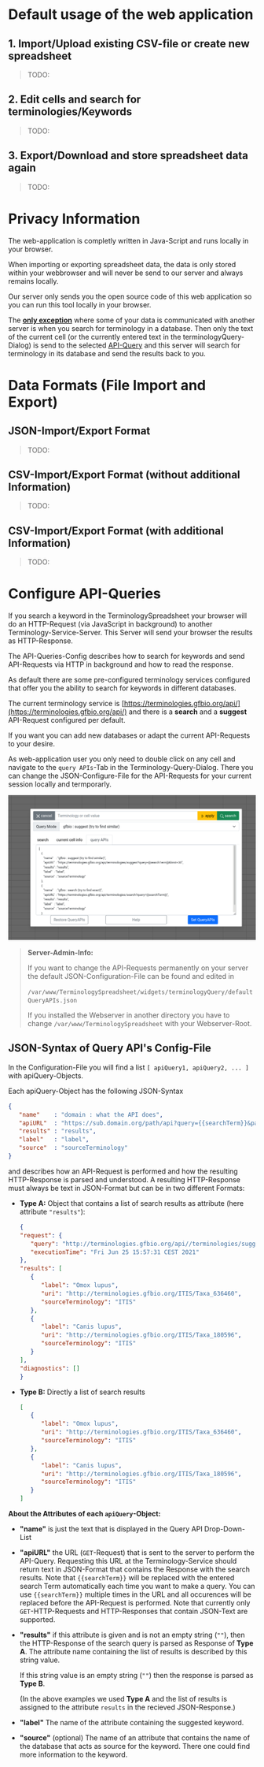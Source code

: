 # Default usage of the web application
## 1. Import/Upload existing CSV-file or create new spreadsheet
> TODO:
## 2. Edit cells and search for terminologies/Keywords
> TODO:
## 3. Export/Download and store spreadsheet data again
> TODO:

# Privacy Information
The web-application is completly written in Java-Script and runs locally in your browser.

When importing or exporting spreadsheet data, the data is only stored within your webbrowser and will never be send to our server and always remains locally.

Our server only sends you the open source code of this web application so you can run this tool locally in your browser.

The <u>**only exception**</u> where some of your data is communicated with another server is when you search for terminology in a database. Then only the text of the current cell (or the currently entered text in the terminologyQuery-Dialog) is send to the selected [API-Query](https://github.com/cuwolf-de/TerminologySpreadsheet/tree/main/wiki/Usage.md#Configure-API-Queries) and this server will search for terminology in its database and send the results back to you.

# Data Formats (File Import and Export)
## JSON-Import/Export Format
> TODO:

## CSV-Import/Export Format (without additional Information)
> TODO:

## CSV-Import/Export Format (with additional Information)
> TODO:






# Configure API-Queries
If you search a keyword in the TerminologySpreadsheet your browser will do an HTTP-Request (via JavaScript in background) to another Terminology-Service-Server. This Server will send your browser the results as HTTP-Response.

The API-Queries-Config describes how to search for keywords and send API-Requests via HTTP in background and how to read the response.

As default there are some pre-configured terminology services configured that offer you the ability to search for keywords in different databases.

The current terminology service is [https://terminologies.gfbio.org/api/](https://terminologies.gfbio.org/api/) and there is a **search** and a **suggest** API-Request configured per default.

If you want you can add new databases or adapt the current API-Requests to your desire.

As web-application user you only need to double click on any cell and navigate to the `query APIs`-Tab in the Terminology-Query-Dialog. There you can change the JSON-Configure-File for the API-Requests for your current session locally and termporarly.

![alt text](https://raw.githubusercontent.com/cuwolf-de/TerminologySpreadsheet/main/wiki/img/example_changeQueryAPIs.png "Query API Dialog")

> **Server-Admin-Info:**
>
> If you want to change the API-Requests permanently on your server the default JSON-Configuration-File can be found and edited in
> 
> `/var/www/TerminologySpreadsheet/widgets/terminologyQuery/defaultQueryAPIs.json`
>
> If you installed the Webserver in another directory you have to change `/var/www/TerminologySpreadsheet` with your Webserver-Root.

## JSON-Syntax of Query API's Config-File
In the Configuration-File you will find a list `[ apiQuery1, apiQuery2, ... ]` with apiQuery-Objects.

Each apiQuery-Object has the following JSON-Syntax
```json
{
   "name"    : "domain : what the API does",
   "apiURL"  : "https://sub.domain.org/path/api?query={{searchTerm}}&param=1",
   "results" : "results",
   "label"   : "label",
   "source"  : "sourceTerminology"
}
```
and describes how an API-Request is performed and how the resulting HTTP-Response is parsed and understood. A resulting HTTP-Response must always be text in JSON-Format but can be in two different Formats:

- **Type A:**
   Object that contains a list of search results as attribute (here attribute `"results"`):
   ```json
   {
   "request": {
      "query": "http://terminologies.gfbio.org/api//terminologies/suggest?query=lupus&limit=15",
      "executionTime": "Fri Jun 25 15:57:31 CEST 2021"
   },
   "results": [
      {
         "label": "Omox lupus",
         "uri": "http://terminologies.gfbio.org/ITIS/Taxa_636460",
         "sourceTerminology": "ITIS"
      },
      {
         "label": "Canis lupus",
         "uri": "http://terminologies.gfbio.org/ITIS/Taxa_180596",
         "sourceTerminology": "ITIS"
      }
   ],
   "diagnostics": []
   }
   ```
- **Type B:** Directly a list of search results
   ```json
   [
      {
         "label": "Omox lupus",
         "uri": "http://terminologies.gfbio.org/ITIS/Taxa_636460",
         "sourceTerminology": "ITIS"
      },
      {
         "label": "Canis lupus",
         "uri": "http://terminologies.gfbio.org/ITIS/Taxa_180596",
         "sourceTerminology": "ITIS"
      }
   ]
   ```

**About the Attributes of each `apiQuery`-Object:**
- **"name"** is just the text that is displayed in the Query API Drop-Down-List
- **"apiURL"** the URL (`GET`-Request) that is sent to the server to perform the API-Query. Requesting this URL at the Terminology-Service should return text in JSON-Format that contains the Response with the search results.
Note that `{{searchTerm}}` will be replaced with the entered search Term automatically each time you want to make a query. You can use `{{searchTerm}}` multiple times in the URL and all occurences will be replaced before the API-Request is performed.
Note that currently only `GET`-HTTP-Requests and HTTP-Responses that contain JSON-Text are supported.
- **"results"** if this attribute is given and is not an empty string (`""`), then the HTTP-Response of the search query is parsed as Response of **Type A**. The attribute name containing the list of results is described by this string value.

   If this string value is an empty string (`""`) then the response is parsed as **Type B**.

   (In the above examples we used **Type A** and the list of results is assigned to the attribute `results` in the recieved JSON-Response.)
- **"label"** The name of the attribute containing the suggested keyword.
- **"source"** (optional) The name of an attribute that contains the name of the database that acts as source for the keyword. There one could find more information to the keyword.